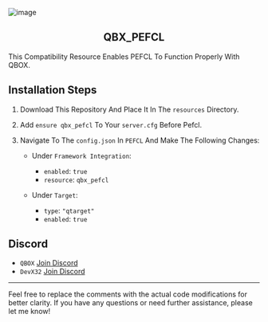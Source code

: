 ![image](https://imgur.com/8WEUFAd.png)

<h2 align="center">QBX_PEFCL</h2>
This Compatibility Resource Enables PEFCL To Function Properly With QBOX.

## Installation Steps

1. Download This Repository And Place It In The `resources` Directory.
2. Add `ensure qbx_pefcl` To Your `server.cfg` Before Pefcl.
3. Navigate To The `config.json` In `PEFCL` And Make The Following Changes:

    - Under `Framework Integration`:
        - `enabled`: `true`
        - `resource`: `qbx_pefcl`

    - Under `Target`:
        - `type`: `"qtarget"`
        - `enabled`: `true`
## Discord

- `QBOX` [Join Discord](https://discord.gg/qbox)
- `DevX32` [Join Discord](https://discord.gg/pwZztPt3cs)
- - - - - - - - - - - -
Feel free to replace the comments with the actual code modifications for better clarity. If you have any questions or need further assistance, please let me know!
